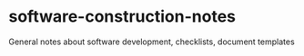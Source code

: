 software-construction-notes
===========================

General notes about software development, checklists, document templates
